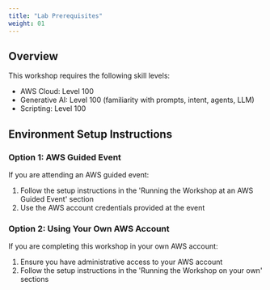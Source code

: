 ```yaml
---
title: "Lab Prerequisites"
weight: 01
---
```


## Overview
This workshop requires the following skill levels:
- AWS Cloud: Level 100
- Generative AI: Level 100 (familiarity with prompts, intent, agents, LLM)
- Scripting: Level 100

## Environment Setup Instructions

### Option 1: AWS Guided Event
If you are attending an AWS guided event:
1. Follow the setup instructions in the 'Running the Workshop at an AWS Guided Event' section
2. Use the AWS account credentials provided at the event

### Option 2: Using Your Own AWS Account
If you are completing this workshop in your own AWS account:
1. Ensure you have administrative access to your AWS account
2. Follow the setup instructions in the 'Running the Workshop on your own' sections

